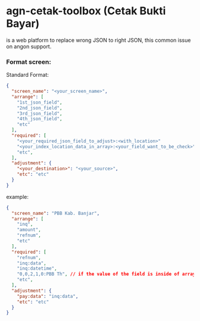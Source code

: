 # agn-cetak-toolbox (Cetak Bukti Bayar)
is a web platform to replace wrong JSON to right JSON, this common issue on angon support.

### Format screen: 
Standard Format:

```json
{
  "screen_name": "<your_screen_name>",
  "arrange": [
    "1st_json_field",
    "2nd_json_field",
    "3rd_json_field",
    "4th_json_field",
    "etc"
  ],
  "required": [
    "<your_required_json_field_to_adjust>:<with_location>"
    "<your_index_location_data_in_array>:<your_field_want_to_be_check>", // if the value of the field is inside of array
    "etc",
  ],
  "adjustment": {
    "<your_destination>": "<your_source>",
    "etc": "etc"
  }
}
```

example:

```json
{
  "screen_name": "PBB Kab. Banjar",
  "arrange": [
    "inq",
    "amount",
    "refnum",
    "etc"
  ],
  "required": [
    "refnum",
    "inq:data",
    "inq:datetime",
    "0,0,2,1,0:PBB Th", // if the value of the field is inside of array
    "etc",
  ],
  "adjustment": {
    "pay:data": "inq:data",
    "etc": "etc"
  }
}
```
